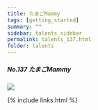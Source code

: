 ```yaml
---
title: たまごMammy
tags: [getting_started]
summary: ""
sidebar: talents_sidebar
permalink: talents_137.html
folder: talents
---
```



##### No.137 たまごMammy

![](https://yt3.ggpht.com/ytc/AKedOLRv80mFDyIFfEkxgqaPkcl66_S6yc0Nq8kVgIUrTQ=s176-c-k-c0x00ffffff-no-rj)




{% include links.html %}
